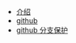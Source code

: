 <!-- _sidebar.md -->
* [介绍](README)
* [github](contents/github)
* [github 分支保护](contents/protect_branch)


